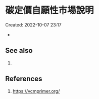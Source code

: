 # 碳定價自願性市場說明
Created: 2022-10-07 23:17

- 

## See also
1. 

## References
1. https://vcmprimer.org/